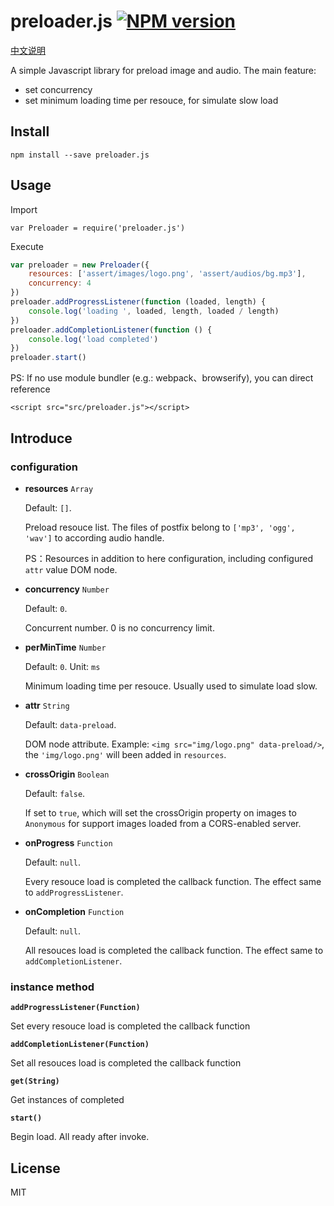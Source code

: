 # preloader.js [![NPM version][npm-version-image]][npm-version-url]

[中文说明](https://github.com/o2team/elf-preloader.js/blob/master/README_CN.md)

A simple Javascript library for preload image and audio. The main feature:
- set concurrency
- set minimum loading time per resouce, for simulate slow load


## Install
```
npm install --save preloader.js
```

## Usage

Import
```
var Preloader = require('preloader.js')
```

Execute
```javascript
var preloader = new Preloader({
    resources: ['assert/images/logo.png', 'assert/audios/bg.mp3'],
    concurrency: 4
})
preloader.addProgressListener(function (loaded, length) {
    console.log('loading ', loaded, length, loaded / length)
})
preloader.addCompletionListener(function () {
    console.log('load completed')
})
preloader.start()
```

PS: If no use module bundler (e.g.: webpack、browserify), you can direct reference
```
<script src="src/preloader.js"></script>
```

## Introduce

### configuration

- **resources** `Array`

  Default: `[]`.

  Preload resouce list. The files of postfix belong to `['mp3', 'ogg', 'wav']` to according audio handle.

  PS：Resources in addition to here configuration, including configured `attr` value DOM node.

- **concurrency** `Number`

  Default: `0`.

  Concurrent number. 0 is no concurrency limit.

- **perMinTime** `Number`

  Default: `0`. Unit: `ms`

  Minimum loading time per resouce. Usually used to simulate load slow.

- **attr** `String`

  Default: `data-preload`.

  DOM node attribute. Example: `<img src="img/logo.png" data-preload/>`, the `'img/logo.png'` will been added in `resources`.

- **crossOrigin** `Boolean`

  Default: `false`.

  If set to `true`, which will set the crossOrigin property on images to `Anonymous` for support images loaded from a CORS-enabled server.

- **onProgress** `Function`

  Default: `null`.

  Every resouce load is completed the callback function. The effect same to `addProgressListener`.

- **onCompletion** `Function`

  Default: `null`.

  All resouces load is completed the callback function. The effect same to `addCompletionListener`.


### instance method

**`addProgressListener(Function)`**

Set every resouce load is completed the callback function

**`addCompletionListener(Function)`**

Set all resouces load is completed the callback function

**`get(String)`**

Get instances of completed

**`start()`**

Begin load. All ready after invoke.


## License

MIT

[npm-version-image]: https://img.shields.io/npm/v/preloader.js.svg?style=flat-square
[npm-version-url]: https://www.npmjs.com/package/preloader.js
